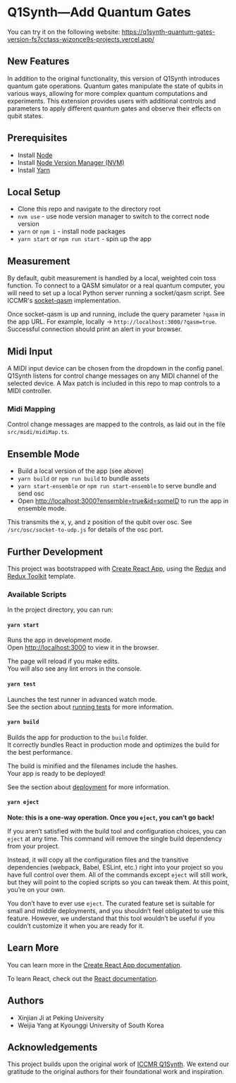 # Q1Synth—Add Quantum Gates

You can try it on the following website: https://q1synth-quantum-gates-version-fs7cctass-wizonce9s-projects.vercel.app/

## New Features
In addition to the original functionality, this version of Q1Synth introduces quantum gate operations. Quantum gates manipulate the state of qubits in various ways, allowing for more complex quantum computations and experiments. This extension provides users with additional controls and parameters to apply different quantum gates and observe their effects on qubit states.

## Prerequisites
* Install [Node](https://nodejs.org/en/)
* Install [Node Version Manager (NVM)](https://github.com/nvm-sh/nvm)
* Install [Yarn](https://classic.yarnpkg.com/lang/en/docs/install/)

## Local Setup
* Clone this repo and navigate to the directory root
* `nvm use` - use node version manager to switch to the correct node version
* `yarn` or `npm i` - install node packages
* `yarn start` or `npm run start` - spin up the app

## Measurement
By default, qubit measurement is handled by a local, weighted coin toss function. To connect to a QASM simulator or a real quantum computer, you will need to set up a local Python server running a socket/qasm script. See ICCMR's [socket-qasm](https://github.com/iccmr-quantum/SOC-Qasm) implementation.

Once socket-qasm is up and running, include the query parameter `?qasm` in the app URL. For example, locally -> `http://localhost:3000/?qasm=true`. Successful connection should print an alert in your browser.

## Midi Input
A MIDI input device can be chosen from the dropdown in the config panel. Q1Synth listens for control change messages on any MIDI channel of the selected device. A Max patch is included in this repo to map controls to a MIDI controller.

### Midi Mapping
Control change messages are mapped to the controls, as laid out in the file `src/midi/midiMap.ts`.

## Ensemble Mode
* Build a local version of the app (see above)
* `yarn build` or `npm run build` to bundle assets
* `yarn start-ensemble` or `npm run start-ensemble` to serve bundle and send osc
* Open [http://localhost:3000?ensemble=true&id=someID](http://localhost:3000?ensemble=true&id=0) to run the app in ensemble mode.

This transmits the x, y, and z position of the qubit over osc. See `/src/osc/socket-to-udp.js` for details of the osc port.

## Further Development

This project was bootstrapped with [Create React App](https://github.com/facebook/create-react-app), using the [Redux](https://redux.js.org/) and [Redux Toolkit](https://redux-toolkit.js.org/) template.

### Available Scripts

In the project directory, you can run:

#### `yarn start`

Runs the app in development mode.<br />
Open [http://localhost:3000](http://localhost:3000) to view it in the browser.

The page will reload if you make edits.<br />
You will also see any lint errors in the console.

#### `yarn test`

Launches the test runner in advanced watch mode.<br />
See the section about [running tests](https://facebook.github.io/create-react-app/docs/running-tests) for more information.

#### `yarn build`

Builds the app for production to the `build` folder.<br />
It correctly bundles React in production mode and optimizes the build for the best performance.

The build is minified and the filenames include the hashes.<br />
Your app is ready to be deployed!

See the section about [deployment](https://facebook.github.io/create-react-app/docs/deployment) for more information.

#### `yarn eject`

**Note: this is a one-way operation. Once you `eject`, you can’t go back!**

If you aren’t satisfied with the build tool and configuration choices, you can `eject` at any time. This command will remove the single build dependency from your project.

Instead, it will copy all the configuration files and the transitive dependencies (webpack, Babel, ESLint, etc.) right into your project so you have full control over them. All of the commands except `eject` will still work, but they will point to the copied scripts so you can tweak them. At this point, you’re on your own.

You don’t have to ever use `eject`. The curated feature set is suitable for small and middle deployments, and you shouldn’t feel obligated to use this feature. However, we understand that this tool wouldn’t be useful if you couldn’t customize it when you are ready for it.

## Learn More

You can learn more in the [Create React App documentation](https://facebook.github.io/create-react-app/docs/getting-started).

To learn React, check out the [React documentation](https://reactjs.org/).

## Authors
* Xinjian Ji at Peking University
* Weijia Yang at Kyounggi University of South Korea

## Acknowledgements

This project builds upon the original work of [ICCMR Q1Synth](https://qusynth.cephasteom.co.uk/). We extend our gratitude to the original authors for their foundational work and inspiration.
